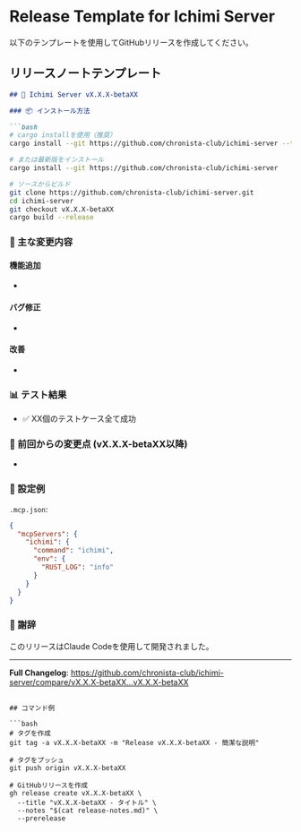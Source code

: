 # Release Template for Ichimi Server

以下のテンプレートを使用してGitHubリリースを作成してください。

## リリースノートテンプレート

```markdown
## 🎉 Ichimi Server vX.X.X-betaXX

### 📦 インストール方法

```bash
# cargo installを使用（推奨）
cargo install --git https://github.com/chronista-club/ichimi-server --tag vX.X.X-betaXX

# または最新版をインストール
cargo install --git https://github.com/chronista-club/ichimi-server

# ソースからビルド
git clone https://github.com/chronista-club/ichimi-server.git
cd ichimi-server
git checkout vX.X.X-betaXX
cargo build --release
```

### 🔧 主な変更内容

#### 機能追加
- 

#### バグ修正
- 

#### 改善
- 

### 📊 テスト結果
- ✅ XX個のテストケース全て成功

### 🔄 前回からの変更点 (vX.X.X-betaXX以降)
- 

### 📝 設定例

`.mcp.json`:
```json
{
  "mcpServers": {
    "ichimi": {
      "command": "ichimi",
      "env": {
        "RUST_LOG": "info"
      }
    }
  }
}
```

### 🙏 謝辞
このリリースはClaude Codeを使用して開発されました。

---

**Full Changelog**: https://github.com/chronista-club/ichimi-server/compare/vX.X.X-betaXX...vX.X.X-betaXX
```

## コマンド例

```bash
# タグを作成
git tag -a vX.X.X-betaXX -m "Release vX.X.X-betaXX - 簡潔な説明"

# タグをプッシュ
git push origin vX.X.X-betaXX

# GitHubリリースを作成
gh release create vX.X.X-betaXX \
  --title "vX.X.X-betaXX - タイトル" \
  --notes "$(cat release-notes.md)" \
  --prerelease
```